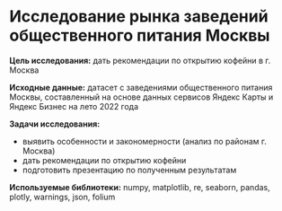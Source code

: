 # **Исследование рынка заведений общественного питания Москвы**

**Цель исследования:**
дать рекомендации по открытию кофейни в г. Москва

**Исходные данные:**
датасет с заведениями общественного питания Москвы, составленный на основе данных сервисов Яндекс Карты и Яндекс Бизнес на лето 2022 года 

**Задачи исследования:**
- выявить особенности и закономерности (анализ по районам г. Москва)
- дать рекомендации по открытию кофейни
- подготовить презентацию по полученным результатам

**Используемые библиотеки:**
numpy, matplotlib, re, seaborn, pandas, plotly, warnings, json, folium
